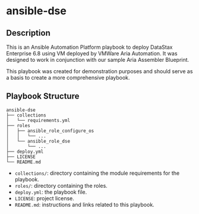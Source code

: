 # ansible-dse

## Description
This is an Ansible Automation Platform playbook to deploy DataStax Enterprise 6.8 using VM deployed by VMWare Aria Automation. It was designed to work in conjunction with our sample Aria Assembler Blueprint.

This playbook was created for demonstration purposes and should serve as a basis to create a more comprehensive playbook. 


## Playbook Structure

```
ansible-dse
├── collections
│   └── requirements.yml
├── roles
│   ├── ansible_role_configure_os
│   │   └── ...
│   └── ansible_role_dse
│       └── ...
├── deploy.yml
├── LICENSE
└── README.md
```

- `collections/`: directory containing the module requirements for the playbook.
- `roles/`: directory containing the roles.
- `deploy.yml`: the playbook file.
- `LICENSE`: project license.
- `README.md`: instructions and links related to this playbook.

